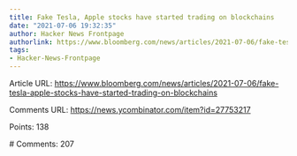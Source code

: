 ```yaml
---
title: Fake Tesla, Apple stocks have started trading on blockchains
date: "2021-07-06 19:32:35"
author: Hacker News Frontpage
authorlink: https://www.bloomberg.com/news/articles/2021-07-06/fake-tesla-apple-stocks-have-started-trading-on-blockchains
tags:
- Hacker-News-Frontpage
---
```


<p>Article URL: <a href="https://www.bloomberg.com/news/articles/2021-07-06/fake-tesla-apple-stocks-have-started-trading-on-blockchains">https://www.bloomberg.com/news/articles/2021-07-06/fake-tesla-apple-stocks-have-started-trading-on-blockchains</a></p>
<p>Comments URL: <a href="https://news.ycombinator.com/item?id=27753217">https://news.ycombinator.com/item?id=27753217</a></p>
<p>Points: 138</p>
<p># Comments: 207</p>
